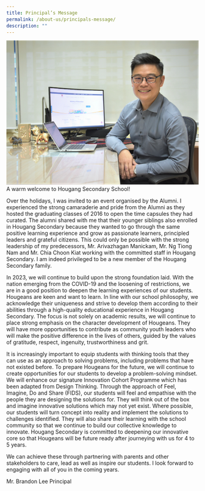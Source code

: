 ```yaml
---
title: Principal’s Message
permalink: /about-us/principals-message/
description: ""
---
```

![Mr Brandon Lee](/images/Mr%20Brandon%20Lee.png)
A warm welcome to Hougang Secondary School! 

Over the holidays, I was invited to an event organised by the Alumni. I experienced the strong camaraderie and pride from the Alumni as they hosted the graduating classes of 2016 to open the time capsules they had curated. The alumni shared with me that their younger siblings also enrolled in Hougang Secondary because they wanted to go through the same positive learning experience and grow as passionate learners, principled leaders and grateful citizens. This could only be possible with the strong leadership of my predecessors, Mr. Arivazhagan Manickam, Mr. Ng Tiong Nam and Mr. Chia Choon Kiat working with the committed staff in Hougang Secondary. I am indeed privileged to be a new member of the Hougang Secondary family.

In 2023, we will continue to build upon the strong foundation laid. With the nation emerging from the COVID-19 and the loosening of restrictions, we are in a good position to deepen the learning experiences of our students. Hougeans are keen and want to learn. In line with our school philosophy, we acknowledge their uniqueness and strive to develop them according to their abilities through a high-quality educational experience in Hougang Secondary. The focus is not solely on academic results, we will continue to place strong emphasis on the character development of Hougeans. They will have more opportunities to contribute as community youth leaders who will make the positive difference in the lives of others, guided by the values of gratitude, respect, ingenuity, trustworthiness and grit.

It is increasingly important to equip students with thinking tools that they can use as an approach to solving problems, including problems that have not existed before. To prepare Hougeans for the future, we will continue to create opportunities for our students to develop a problem-solving mindset. We will enhance our signature Innovation Cohort Programme which has been adapted from Design Thinking. Through the approach of Feel, Imagine, Do and Share (FIDS), our students will feel and empathise with the people they are designing the solutions for. They will think out of the box and imagine innovative solutions which may not yet exist. Where possible, our students will turn concept into reality and implement the solutions to challenges identified. They will also share their learning with the school community so that we continue to build our collective knowledge to innovate. Hougang Secondary is committed to deepening our innovative core so that Hougeans will be future ready after journeying with us for 4 to 5 years. 

We can achieve these through partnering with parents and other stakeholders to care, lead as well as inspire our students. I look forward to engaging with all of you in the coming years.

Mr. Brandon Lee
Principal
